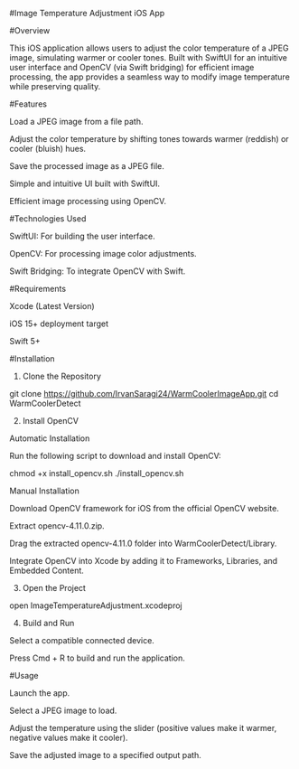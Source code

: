 #Image Temperature Adjustment iOS App

#Overview

This iOS application allows users to adjust the color temperature of a JPEG image, simulating warmer or cooler tones. Built with SwiftUI for an intuitive user interface and OpenCV (via Swift bridging) for efficient image processing, the app provides a seamless way to modify image temperature while preserving quality.

#Features

Load a JPEG image from a file path.

Adjust the color temperature by shifting tones towards warmer (reddish) or cooler (bluish) hues.

Save the processed image as a JPEG file.

Simple and intuitive UI built with SwiftUI.

Efficient image processing using OpenCV.

#Technologies Used

SwiftUI: For building the user interface.

OpenCV: For processing image color adjustments.

Swift Bridging: To integrate OpenCV with Swift.

#Requirements

Xcode (Latest Version)

iOS 15+ deployment target

Swift 5+

#Installation

1. Clone the Repository

git clone https://github.com/IrvanSaragi24/WarmCoolerImageApp.git
cd WarmCoolerDetect

2. Install OpenCV

Automatic Installation

Run the following script to download and install OpenCV:

chmod +x install_opencv.sh
./install_opencv.sh

Manual Installation

Download OpenCV framework for iOS from the official OpenCV website.

Extract opencv-4.11.0.zip.

Drag the extracted opencv-4.11.0 folder into WarmCoolerDetect/Library.

Integrate OpenCV into Xcode by adding it to Frameworks, Libraries, and Embedded Content.

3. Open the Project

open ImageTemperatureAdjustment.xcodeproj

4. Build and Run

Select a compatible connected device.

Press Cmd + R to build and run the application.

#Usage

Launch the app.

Select a JPEG image to load.

Adjust the temperature using the slider (positive values make it warmer, negative values make it cooler).

Save the adjusted image to a specified output path.
